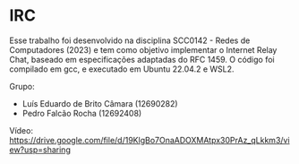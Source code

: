 # IRC
Esse trabalho foi desenvolvido na disciplina SCC0142 - Redes de Computadores (2023) e tem como objetivo implementar o Internet Relay Chat, baseado em especificações adaptadas do RFC 1459.
O código foi compilado em gcc, e executado em Ubuntu 22.04.2 e WSL2.

Grupo:
- Luís Eduardo de Brito Câmara (12690282)
- Pedro Falcão Rocha (12692408)

Vídeo: https://drive.google.com/file/d/19KlgBo7OnaADOXMAtpx30PrAz_qLkkm3/view?usp=sharing

